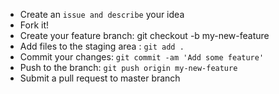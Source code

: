 
- Create an `issue and describe` your idea
- Fork it!
- Create your feature branch: git checkout -b my-new-feature
- Add files to the staging area : `git add .`
- Commit your changes: `git commit -am 'Add some feature'`
- Push to the branch: `git push origin my-new-feature`
- Submit a pull request to master branch